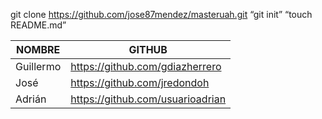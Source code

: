 ﻿git clone https://github.com/jose87mendez/masteruah.git
“git init”
“touch README.md”

| NOMBRE | GITHUB |
| ------ | ------ |
| Guillermo | https://github.com/gdiazherrero || José | https://github.com/jredondoh || Adrián | https://github.com/usuarioadrian |
